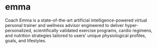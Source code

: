 # emma
Coach Emma is a state-of-the-art artificial intelligence-powered virtual personal trainer and wellness advisor engineered to deliver hyper-personalized, scientifically validated exercise programs, cardio regimens, and nutrition strategies tailored to users’ unique physiological profiles, goals, and lifestyles. 
